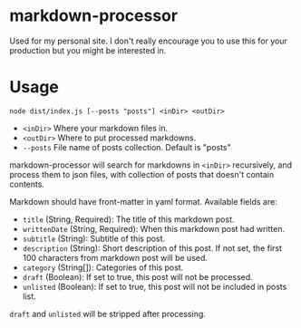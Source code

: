 # markdown-processor

Used for my personal site. I don't really encourage you to use this for your production but you might be interested in.

# Usage

`node dist/index.js [--posts "posts"] <inDir> <outDir>`

- `<inDir>` Where your markdown files in.
- `<outDir>` Where to put processed markdowns.
- `--posts` File name of posts collection. Default is "posts"

markdown-processor will search for markdowns in `<inDir>` recursively, and process them to json files, with collection of posts that doesn't contain contents.

Markdown should have front-matter in yaml format. Available fields are:

- `title` (String, Required): The title of this markdown post.
- `writtenDate` (String, Required): When this markdown post had written.
- `subtitle` (String): Subtitle of this post.
- `description` (String): Short description of this post. If not set, the first 100 characters from markdown post will be used.
- `category` (String[]): Categories of this post.
- `draft` (Boolean): If set to true, this post will not be processed.
- `unlisted` (Boolean): If set to true, this post will not be included in posts list.

`draft` and `unlisted` will be stripped after processing.

